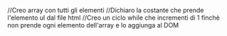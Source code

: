 //Creo array con tutti gli elementi 
//Dichiaro la costante che prende l'elemento ul dal file html
//Creo un ciclo while che incrementi di 1 finchè non prende ogni elemento dell'array e lo aggiunga al DOM